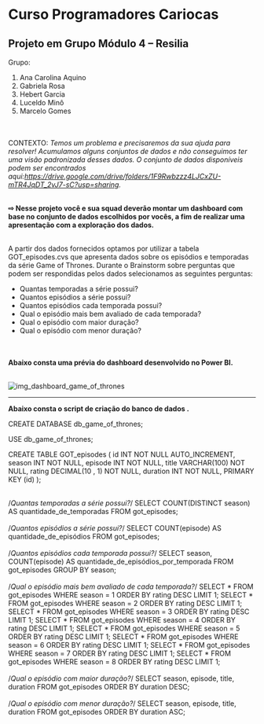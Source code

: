 <h1>Curso Programadores Cariocas</h1>
<h2>Projeto em Grupo Módulo 4 – Resilia</h2>

Grupo: <ol>
              <li>Ana Carolina Aquino</li>
              <li>Gabriela Rosa</li>
              <li>Hebert Garcia</li>
              <li>Luceldo Minô</li>
              <li>Marcelo Gomes</li>
       </ol>

<br><br>
CONTEXTO: <i>Temos um problema e precisaremos da sua ajuda para resolver! Acumulamos alguns conjuntos de dados e não conseguimos ter uma visão padronizada desses dados. O conjunto de dados disponíveis podem ser encontrados aqui:<https://drive.google.com/drive/folders/1F9Rwbzzz4LJCxZU-mTR4JqDT_2vJ7-sC?usp=sharing>.</i><br><br>

<b>⇨ Nesse projeto você e sua squad deverão montar um dashboard com base no conjunto de dados escolhidos por vocês, a fim de realizar uma apresentação com a exploração dos dados.</b><br><br>


A partir dos dados fornecidos optamos por utilizar a tabela GOT_episodes.cvs que apresenta dados sobre os episódios e temporadas da série Game of Thrones.
Durante o Brainstorm sobre perguntas que podem ser respondidas pelos dados selecionamos as seguintes perguntas:<br>

  <ul>
    <li>Quantas temporadas a série possui?</li>
    <li>Quantos episódios a série possui?</li>
    <li>Quantos episódios cada temporada possui?</li>
    <li>Qual o episódio mais bem avaliado de cada temporada?</li>
    <li>Qual o episódio com maior duração?</li>
    <li>Qual o episódio com menor duração?</li>
  </ul>
<br><br>
<b>Abaixo consta uma prévia do dashboard desenvolvido no Power BI.</b><br><br>
       
![img_dashboard_game_of_thrones](https://user-images.githubusercontent.com/113844035/214375329-c4fd1a8b-6931-49b1-b4d2-4348b465f515.png)
  



-------------------------------------------------------------------------------------------------------------------------------------------------------------------
<b>Abaixo consta o script de criação do banco de dados .</b>

CREATE DATABASE db_game_of_thrones;<br>
  
USE db_game_of_thrones;<br>
  
CREATE TABLE GOT_episodes (
    id INT NOT NULL AUTO_INCREMENT,
    season INT NOT NULL,
    episode INT NOT NULL,
    title VARCHAR(100) NOT NULL,
    rating DECIMAL(10 , 1) NOT NULL,
    duration INT NOT NULL,
    PRIMARY KEY (id)
);<br><br>

/*Quantas temporadas a série possui?*/
SELECT COUNT(DISTINCT season) AS quantidade_de_temporadas FROM got_episodes;
<br><br>
/*Quantos episódios a série possui?*/
SELECT COUNT(episode) AS quantidade_de_episódios FROM got_episodes;
<br><br>
/*Quantos episódios cada temporada possui?*/
SELECT season, COUNT(episode) AS quantidade_de_episódios_por_temporada FROM got_episodes GROUP BY season;
<br><br>
/*Qual o episódio mais bem avaliado de cada temporada?*/
SELECT * FROM got_episodes WHERE  season = 1  ORDER BY rating DESC LIMIT 1;
SELECT * FROM got_episodes WHERE  season = 2  ORDER BY rating DESC LIMIT 1;
SELECT * FROM got_episodes WHERE  season = 3  ORDER BY rating DESC LIMIT 1;
SELECT * FROM got_episodes WHERE  season = 4  ORDER BY rating DESC LIMIT 1;
SELECT * FROM got_episodes WHERE  season = 5 ORDER BY rating DESC LIMIT 1;
SELECT * FROM got_episodes WHERE  season = 6 ORDER BY rating DESC LIMIT 1;
SELECT * FROM got_episodes WHERE  season = 7 ORDER BY rating DESC LIMIT 1;
SELECT * FROM got_episodes WHERE  season = 8 ORDER BY rating DESC LIMIT 1;
<br><br>
/*Qual o episódio com maior duração?*/
SELECT season, episode, title, duration FROM got_episodes ORDER BY duration DESC;
<br><br>
/*Qual o episódio com menor duração?*/
SELECT season, episode, title, duration FROM got_episodes ORDER BY duration ASC;
